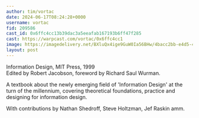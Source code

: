 ```yaml
---
author: tim/vortac
date: 2024-06-17T08:24:28+0000
username: vortac
fid: 209586
cast_id: 0x6ffc4cc13b39dac3a5eeafab167193b6ff47f285
cast: https://warpcast.com/vortac/0x6ffc4cc1
image: https://imagedelivery.net/BXluQx4ige9GuW0Ia56BHw/4bacc2bb-e4d5-4adc-845b-122768e95000/original
layout: post
---
```

Information Design, MIT Press, 1999  
Edited by Robert Jacobson, foreword by Richard Saul Wurman.  
  
A textbook about the newly emerging field of 'Information Design' at the turn of the millennium, covering theoretical foundations, practice and designing for information design.  
  
With contributions by Nathan Shedroff, Steve Holtzman, Jef Raskin amm.  

<img src='https://imagedelivery.net/BXluQx4ige9GuW0Ia56BHw/4bacc2bb-e4d5-4adc-845b-122768e95000/original' alt='' referrerpolicy='no-referrer'/>